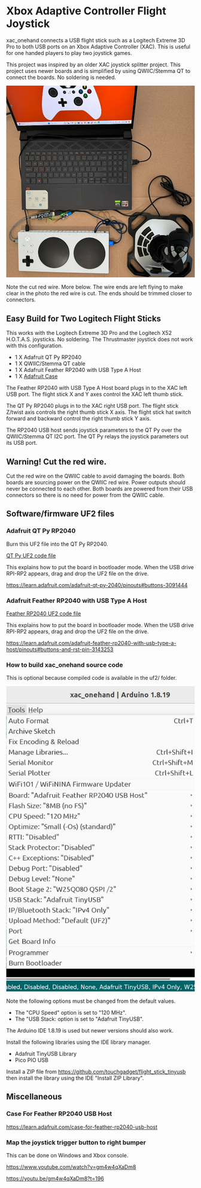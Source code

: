 # Xbox Adaptive Controller Flight Joystick

xac_onehand connects a USB flight stick such as a Logitech Extreme 3D Pro to
both USB ports on an Xbox Adaptive Controller (XAC). This is useful for one
handed players to play two joystick games.

This project was inspired by an older XAC joystick splitter project. This
project uses newer boards and is simplified by using QWIIC/Stemma QT to connect
the boards. No soldering is needed.

![Flight Stick to Xbox Adaptive Controller](./images/system_photo.jpg)

Note the cut red wire. More below. The wire ends are left flying to make clear
in the photo the red wire is cut. The ends should be trimmed closer to connectors.

## Easy Build for Two Logitech Flight Sticks

This works with the Logitech Extreme 3D Pro and the Logitech X52 H.O.T.A.S.
joysticks. No soldering. The Thrustmaster joystick does not work with this
configuration.

* 1 X Adafruit QT Py RP2040
* 1 X QWIIC/Stemma QT cable
* 1 X Adafruit Feather RP2040 with USB Type A Host
* 1 X [Adafruit Case](https://learn.adafruit.com/case-for-feather-rp2040-usb-host)

The Feather RP2040 with USB Type A Host board plugs in to the XAC left USB
port. The flight stick X and Y axes control the XAC left thumb stick.

The QT Py RP2040 plugs in to the XAC right USB port. The flight stick Z/twist
axis controls the right thumb stick X axis. The flight stick hat switch forward
and backward control the right thumb stick Y axis.

The RP2040 USB host sends joystick parameters to the QT Py over the
QWIIC/Stemma QT I2C port. The QT Py relays the joystick parameters out its USB
port.

## Warning! Cut the red wire.

Cut the red wire on the QWIIC cable to avoid damaging the boards. Both boards
are sourcing power on the QWIIC red wire. Power outputs should never be
connected to each other. Both boards are powered from their USB connectors so
there is no need for power from the QWIIC cable. 

## Software/firmware UF2 files

### Adafruit QT Py RP2040

Burn this UF2 file into the QT Py RP2040.

[QT Py UF2 code file](./uf2/i2c_demo_rx.ino.adafruit_qtpy_rp2040.uf2)

This explains how to put the board in bootloader mode. When the USB drive
RPI-RP2 appears, drag and drop the UF2 file on the drive.

https://learn.adafruit.com/adafruit-qt-py-2040/pinouts#buttons-3091444

### Adafruit Feather RP2040 with USB Type A Host

[Feather RP2040 UF2 code file](./uf2/xac_onehand.ino.adafruit_feather_usb_host.uf2)

This explains how to put the board in bootloader mode. When the USB drive
RPI-RP2 appears, drag and drop the UF2 file on the drive.

https://learn.adafruit.com/adafruit-feather-rp2040-with-usb-type-a-host/pinouts#buttons-and-rst-pin-3143253

### How to build xac_onehand source code

This is optional because compiled code is available in the uf2/ folder.

![xac_onehand build options](./images/build_options.jpg)

Note the following options must be changed from the default values.

* The "CPU Speed" option is set to "120 MHz".
* The "USB Stack: option is set to "Adafruit TinyUSB".

The Arduino IDE 1.8.19 is used but newer versions should also work.

Install the following libraries using the IDE library manager.

* Adafruit TinyUSB Library
* Pico PIO USB

Install a ZIP file from https://github.com/touchgadget/flight_stick_tinyusb then install
the library using the IDE "Install ZIP Library".

## Miscellaneous

### Case For Feather RP2040 USB Host

https://learn.adafruit.com/case-for-feather-rp2040-usb-host

### Map the joystick trigger button to right bumper

This can be done on Windows and Xbox console.

https://www.youtube.com/watch?v=gm4w4qXaDm8

https://youtu.be/gm4w4qXaDm8?t=196
